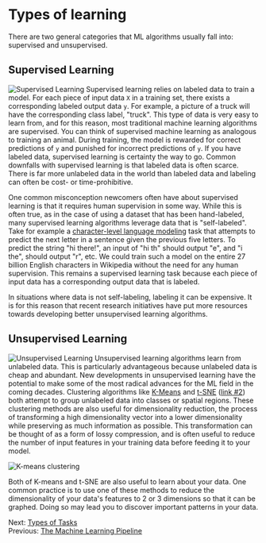 # Types of learning

There are two general categories that ML algorithms usually fall into: supervised and unsupervised.

## Supervised Learning

![Supervised Learning](images/supervised-learning.png) Supervised learning relies on labeled data to train a model. For each piece of input data `X` in a training set, there exists a corresponding labeled output data `y`. For example, a picture of a truck will have the corresponding class label, "truck". This type of data is very easy to learn from, and for this reason, most traditional machine learning algorithms are supervised. You can think of supervised machine learning as analogous to training an animal. During training, the model is rewarded for correct predictions of `y` and punished for incorrect predictions of `y`. If you have labeled data, supervised learning is certainty the way to go. Common downfalls with supervised learning is that labeled data is often scarce. There is far more unlabeled data in the world than labeled data and labeling can often be cost- or time-prohibitive.

One common misconception newcomers often have about supervised learning is that it requires human supervision in some way. While this is often true, as in the case of using a dataset that has been hand-labeled, many supervised learning algorithms leverage data that is "self-labeled". Take for example a [character-level language modeling](https://karpathy.github.io/2015/05/21/rnn-effectiveness/) task that attempts to predict the next letter in a sentence given the previous five letters. To predict the string "hi there!", an input of "hi th" should output "e", and "i the", should output "r", etc. We could train such a model on the entire 27 billion English characters in Wikipedia without the need for any human supervision. This remains a supervised learning task because each piece of input data has a corresponding output data that is labeled.

In situations where data is not self-labeling, labeling it can be expensive. It is for this reason that recent research initiatives have put more resources towards developing better unsupervised learning algorithms.

## Unsupervised Learning

![Unsupervised Learning](images/unsupervised-learning.png) Unsupervised learning algorithms learn from unlabeled data. This is particularly advantageous because unlabeled data is cheap and abundant. New developments in unsupervised learning have the potential to make some of the most radical advances for the ML field in the coming decades. Clustering algorithms like [K-Means](https://www.datascience.com/blog/k-means-clustering) and [t-SNE](https://nicola17.github.io/tfjs-tsne-demo/) ([link #2](https://distill.pub/2016/misread-tsne)) both attempt to group unlabeled data into classes or spatial regions. These clustering methods are also useful for dimensionality reduction, the process of transforming a high dimensionality vector into a lower dimensionality while preserving as much information as possible. This transformation can be thought of as a form of lossy compression, and is often useful to reduce the number of input features in your training data before feeding it to your model. 

<section class="media"><img src="images/k-means.png" alt="K-means clustering"></section>

Both of K-means and t-SNE are also useful to learn about your data. One common practice is to use one of these methods to reduce the dimensionality of your data's features to 2 or 3 dimensions so that it can be graphed. Doing so may lead you to discover important patterns in your data.

Next: [Types of Tasks](types-of-tasks.html)<br>
Previous: [The Machine Learning Pipeline](the-ml-pipeline.html)